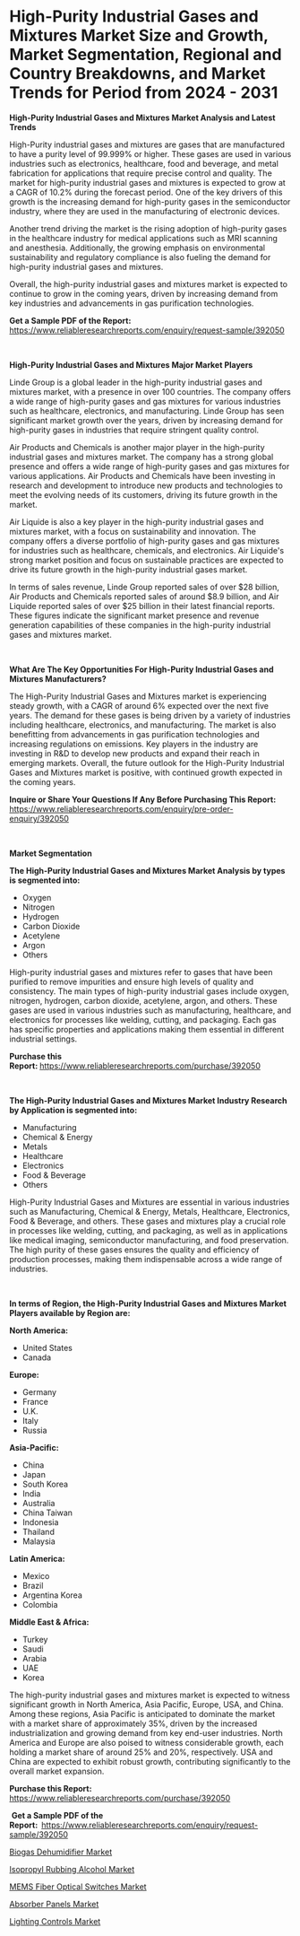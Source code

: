 <p><h1>High-Purity Industrial Gases and Mixtures Market Size and Growth, Market Segmentation, Regional and Country Breakdowns, and Market Trends for Period from 2024 -  2031</h1></p><p><strong>High-Purity Industrial Gases and Mixtures Market Analysis and Latest Trends</strong></p>
<p><p>High-Purity industrial gases and mixtures are gases that are manufactured to have a purity level of 99.999% or higher. These gases are used in various industries such as electronics, healthcare, food and beverage, and metal fabrication for applications that require precise control and quality. The market for high-purity industrial gases and mixtures is expected to grow at a CAGR of 10.2% during the forecast period. One of the key drivers of this growth is the increasing demand for high-purity gases in the semiconductor industry, where they are used in the manufacturing of electronic devices.</p><p>Another trend driving the market is the rising adoption of high-purity gases in the healthcare industry for medical applications such as MRI scanning and anesthesia. Additionally, the growing emphasis on environmental sustainability and regulatory compliance is also fueling the demand for high-purity industrial gases and mixtures.</p><p>Overall, the high-purity industrial gases and mixtures market is expected to continue to grow in the coming years, driven by increasing demand from key industries and advancements in gas purification technologies.</p></p>
<p><strong>Get a Sample PDF of the Report:&nbsp;</strong> <a href="https://www.reliableresearchreports.com/enquiry/request-sample/392050">https://www.reliableresearchreports.com/enquiry/request-sample/392050</a></p>
<p>&nbsp;</p>
<p><strong>High-Purity Industrial Gases and Mixtures Major Market Players</strong></p>
<p><p>Linde Group is a global leader in the high-purity industrial gases and mixtures market, with a presence in over 100 countries. The company offers a wide range of high-purity gases and gas mixtures for various industries such as healthcare, electronics, and manufacturing. Linde Group has seen significant market growth over the years, driven by increasing demand for high-purity gases in industries that require stringent quality control.</p><p>Air Products and Chemicals is another major player in the high-purity industrial gases and mixtures market. The company has a strong global presence and offers a wide range of high-purity gases and gas mixtures for various applications. Air Products and Chemicals have been investing in research and development to introduce new products and technologies to meet the evolving needs of its customers, driving its future growth in the market.</p><p>Air Liquide is also a key player in the high-purity industrial gases and mixtures market, with a focus on sustainability and innovation. The company offers a diverse portfolio of high-purity gases and gas mixtures for industries such as healthcare, chemicals, and electronics. Air Liquide's strong market position and focus on sustainable practices are expected to drive its future growth in the high-purity industrial gases market.</p><p>In terms of sales revenue, Linde Group reported sales of over $28 billion, Air Products and Chemicals reported sales of around $8.9 billion, and Air Liquide reported sales of over $25 billion in their latest financial reports. These figures indicate the significant market presence and revenue generation capabilities of these companies in the high-purity industrial gases and mixtures market.</p></p>
<p>&nbsp;</p>
<p><strong>What Are The Key Opportunities For High-Purity Industrial Gases and Mixtures Manufacturers?</strong></p>
<p><p>The High-Purity Industrial Gases and Mixtures market is experiencing steady growth, with a CAGR of around 6% expected over the next five years. The demand for these gases is being driven by a variety of industries including healthcare, electronics, and manufacturing. The market is also benefitting from advancements in gas purification technologies and increasing regulations on emissions. Key players in the industry are investing in R&D to develop new products and expand their reach in emerging markets. Overall, the future outlook for the High-Purity Industrial Gases and Mixtures market is positive, with continued growth expected in the coming years.</p></p>
<p><strong>Inquire or Share Your Questions If Any Before Purchasing This Report:</strong> <a href="https://www.reliableresearchreports.com/enquiry/pre-order-enquiry/392050">https://www.reliableresearchreports.com/enquiry/pre-order-enquiry/392050</a></p>
<p>&nbsp;</p>
<p><strong>Market Segmentation</strong></p>
<p><strong>The High-Purity Industrial Gases and Mixtures Market Analysis by types is segmented into:</strong></p>
<p><ul><li>Oxygen</li><li>Nitrogen</li><li>Hydrogen</li><li>Carbon Dioxide</li><li>Acetylene</li><li>Argon</li><li>Others</li></ul></p>
<p><p>High-purity industrial gases and mixtures refer to gases that have been purified to remove impurities and ensure high levels of quality and consistency. The main types of high-purity industrial gases include oxygen, nitrogen, hydrogen, carbon dioxide, acetylene, argon, and others. These gases are used in various industries such as manufacturing, healthcare, and electronics for processes like welding, cutting, and packaging. Each gas has specific properties and applications making them essential in different industrial settings.</p></p>
<p><strong>Purchase this Report:&nbsp;</strong><a href="https://www.reliableresearchreports.com/purchase/392050">https://www.reliableresearchreports.com/purchase/392050</a></p>
<p>&nbsp;</p>
<p><strong>The High-Purity Industrial Gases and Mixtures Market Industry Research by Application is segmented into:</strong></p>
<p><ul><li>Manufacturing</li><li>Chemical & Energy</li><li>Metals</li><li>Healthcare</li><li>Electronics</li><li>Food & Beverage</li><li>Others</li></ul></p>
<p><p>High-Purity Industrial Gases and Mixtures are essential in various industries such as Manufacturing, Chemical & Energy, Metals, Healthcare, Electronics, Food & Beverage, and others. These gases and mixtures play a crucial role in processes like welding, cutting, and packaging, as well as in applications like medical imaging, semiconductor manufacturing, and food preservation. The high purity of these gases ensures the quality and efficiency of production processes, making them indispensable across a wide range of industries.</p></p>
<p>&nbsp;</p>
<p><strong>In terms of Region, the High-Purity Industrial Gases and Mixtures Market Players available by Region are:</strong></p>
<p>
    <p> <strong> North America: </strong>
        <ul>
            <li>United States</li>
            <li>Canada</li>
        </ul>
        </p> 
    <p> <strong> Europe: </strong>
        <ul>
            <li>Germany</li>
            <li>France</li>
            <li>U.K.</li>
            <li>Italy</li>
            <li>Russia</li>
        </ul>
        </p> 
    <p> <strong> Asia-Pacific: </strong>
        <ul>
            <li>China</li>
            <li>Japan</li>
            <li>South Korea</li>
            <li>India</li>
            <li>Australia</li>
            <li>China Taiwan</li>
            <li>Indonesia</li>
            <li>Thailand</li>
            <li>Malaysia</li>
        </ul>
        </p> 
    <p> <strong> Latin America: </strong>
        <ul>
            <li>Mexico</li>
            <li>Brazil</li>
            <li>Argentina Korea</li>
            <li>Colombia</li>
        </ul>
        </p> 
    <p> <strong> Middle East & Africa: </strong>
        <ul>
            <li>Turkey</li>
            <li>Saudi</li>
            <li>Arabia</li>
            <li>UAE</li>
            <li>Korea</li>
        </ul>
    </p>
    </p>
<p><p>The high-purity industrial gases and mixtures market is expected to witness significant growth in North America, Asia Pacific, Europe, USA, and China. Among these regions, Asia Pacific is anticipated to dominate the market with a market share of approximately 35%, driven by the increased industrialization and growing demand from key end-user industries. North America and Europe are also poised to witness considerable growth, each holding a market share of around 25% and 20%, respectively. USA and China are expected to exhibit robust growth, contributing significantly to the overall market expansion.</p></p>
<p><strong>Purchase this Report: </strong><a href="https://www.reliableresearchreports.com/purchase/392050">https://www.reliableresearchreports.com/purchase/392050</a></p>
<p>&nbsp;<strong>Get a Sample PDF of the Report:&nbsp;&nbsp;</strong><a href="https://www.reliableresearchreports.com/enquiry/request-sample/392050">https://www.reliableresearchreports.com/enquiry/request-sample/392050</a></p>
<p><strong></strong></p>
<p><p><a href="https://eight-handstand-8fb.notion.site/Biogas-Dehumidifier-Market-Size-Furnishes-Valuable-Information-Encompassing-Market-Share-Market-Tre-a859fad519ca42949c842a503d312e0d">Biogas Dehumidifier Market</a></p><p><a href="https://github.com/globismark/Market-Research-Report-List-2/blob/main/isopropyl-rubbing-alcohol-market.md">Isopropyl Rubbing Alcohol Market</a></p><p><a href="https://skillful-vermicelli-b89.notion.site/MEMS-Fiber-Optical-Switches-Market-Research-Report-The-Key-To-Successful-Business-Strategy-Forecast-cb1786d968334c3fb9de2d39fb96ddb1">MEMS Fiber Optical Switches Market</a></p><p><a href="https://github.com/bobicer/Market-Research-Report-List-2/blob/main/absorber-panels-market.md">Absorber Panels Market</a></p><p><a href="https://view.publitas.com/reportprime-1/lighting-controls-market-size-global-industry-overview-market-segmentation-and-forecast-2024-to-2031/">Lighting Controls Market</a></p></p>
